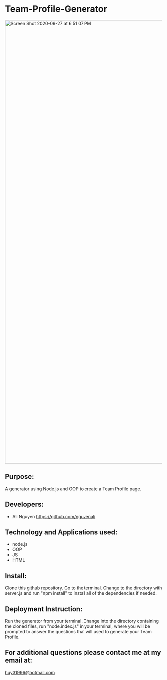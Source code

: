 # Team-Profile-Generator

<img width="1419" alt="Screen Shot 2020-09-27 at 6 51 07 PM" src="https://user-images.githubusercontent.com/67357469/94383095-e725d000-00f3-11eb-8b23-6562b1da3d29.png">

## Purpose:

A generator using Node.js and OOP to create a Team Profile page.


## Developers:
* Ali Nguyen    https://github.com/nguyenali

## Technology and Applications used:
* node.js
* OOP
* JS
* HTML

## Install:

Clone this github repository. Go to the terminal. Change to the directory with server.js and run "npm install" to install all of the dependencies if needed.


## Deployment Instruction:
Run the generator from your terminal. Change into the directory containing the cloned files,
run "node.index.js" in your terminal, where you will be prompted to answer the questions
that will used to generate your Team Profile.

## For additional questions please contact me at my email at:

huy31996@hotmail.com
